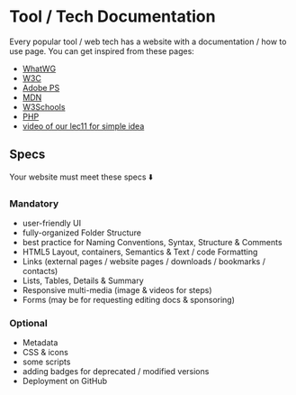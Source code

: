 # Tool / Tech Documentation
Every popular tool / web tech has a website with a documentation / how to use page. You can get inspired from these pages:
- [WhatWG](https://html.spec.whatwg.org/multipage/)
- [W3C](https://www.w3.org/TR/)
- [Adobe PS](https://www.adobe.com/products/photoshop/how-to-use.html)
- [MDN](https://developer.mozilla.org/en-US/docs/Web/HTML)
- [W3Schools](https://www.w3schools.com/html/default.asp)
- [PHP](https://www.php.net/manual/en/)
- [video of our lec11 for simple idea](https://1drv.ms/v/c/240f84a0af10d307/Eerdgzn5MT1Bp5e2vMasNDIB6vgw_KkVKJnosvZhYUVg_Q?e=YMGsAA)

## Specs
Your website must meet these specs ⬇️

### Mandatory
- user-friendly UI
- fully-organized Folder Structure
- best practice for Naming Conventions, Syntax, Structure & Comments
- HTML5 Layout, containers, Semantics & Text / code Formatting
- Links (external pages / website pages / downloads / bookmarks / contacts)
- Lists, Tables, Details & Summary
- Responsive multi-media (image & videos for steps)
- Forms (may be for requesting editing docs & sponsoring)

### Optional
- Metadata
- CSS & icons
- some scripts
- adding badges for deprecated / modified versions
- Deployment on GitHub
